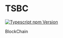 # TSBC
[![Typescript npm Version](https://img.shields.io/badge/typescript-v3.8.3-blue)](https://www.npmjs.com/package/typescript)  

BlockChain
